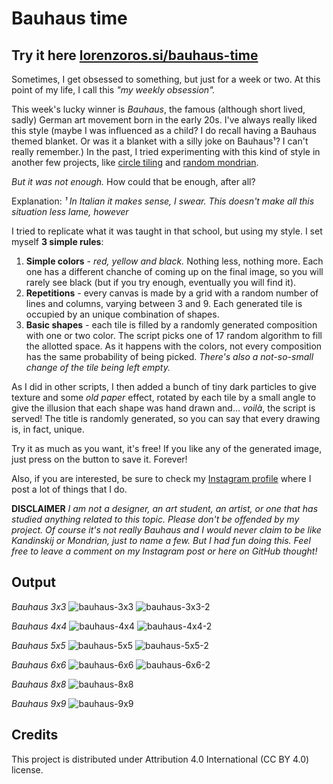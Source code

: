 # Bauhaus time

## Try it here [lorenzoros.si/bauhaus-time](https://lorenzoros.si/bauhaus-time/)

Sometimes, I get obsessed to something, but just for a week or two. At this point of my life, I call this *"my weekly obsession".*

This week's lucky winner is *Bauhaus*, the famous (although short lived, sadly) German art movement born in the early 20s. I've always really liked this style (maybe I was influenced as a child? I do recall having a Bauhaus themed blanket. Or was it a blanket with a silly joke on Bauhaus¹? I can't really remember.) In the past, I tried experimenting with this kind of style in another few projects, like [circle tiling](https://www.github.com/lorossi/circle-tiling) and [random mondrian](https://www.github.com/lorossi/random-mondrian).

*But it was not enough.* How could that be enough, after all?

Explanation: *¹ In Italian it makes sense, I swear. This doesn't make all this situation less lame, however*

I tried to replicate what it was taught in that school, but using my style. I set myself **3 simple rules**:

1. **Simple colors** - *red, yellow and black.* Nothing less, nothing more. Each one has a different chanche of coming up on the final image, so you will rarely see black (but if you try enough, eventually you will find it).
1. **Repetitions** - every canvas is made by a grid with a random number of lines and columns, varying between 3 and 9. Each generated tile is occupied by an unique combination of shapes.
1. **Basic shapes** - each tile is filled by a randomly generated composition with one or two color. The script picks one of 17 random algorithm to fill the allotted space. As it happens with the colors, not every composition has the same probability of being picked. *There's also a not-so-small change of the tile being left empty.*

As I did in other scripts, I then added a bunch of tiny dark particles to give texture and some *old paper* effect, rotated by each tile by a small angle to give the illusion that each shape was hand drawn and... *voilà*, the script is served! The title is randomly generated, so you can say that every drawing is, in fact, unique.

Try it as much as you want, it's free! If you like any of the generated image, just press on the button to save it. Forever!

Also, if you are interested, be sure to check my [Instagram profile](https://www.instagram.com/lorossi97) where I post a lot of things that I do.

**DISCLAIMER** *I am not a designer, an art student, an artist, or one that has studied anything related to this topic. Please don't be offended by my project. Of course it's not really Bauhaus and I would never claim to be like Kandinskij or Mondrian, just to name a few. But I had fun doing this. Feel free to leave a comment on my Instagram post or here on GitHub thought!*

## Output

*Bauhaus 3x3*
![bauhaus-3x3](output/Bauhaus-3x3.png)
![bauhaus-3x3-2](output/Bauhaus-3x3-2.png)

*Bauhaus 4x4*
![bauhaus-4x4](output/Bauhaus-4x4.png)
![bauhaus-4x4-2](output/Bauhaus-4x4-2.png)

*Bauhaus 5x5*
![bauhaus-5x5](output/Bauhaus-5x5.png)
![bauhaus-5x5-2](output/Bauhaus-5x5-2.png)

*Bauhaus 6x6*
![bauhaus-6x6](output/Bauhaus-6x6.png)
![bauhaus-6x6-2](output/Bauhaus-6x6-2.png)

*Bauhaus 8x8*
![bauhaus-8x8](output/Bauhaus-8x8.png)

*Bauhaus 9x9*
![bauhaus-9x9](output/Bauhaus-9x9.png)

## Credits

This project is distributed under Attribution 4.0 International (CC BY 4.0) license.
